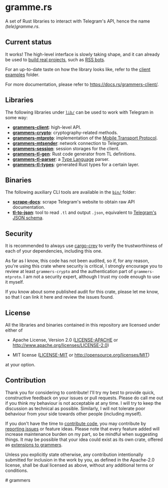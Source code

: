 # gramme.rs

A set of Rust libraries to interact with Telegram's API, hence the name *(tele)gramme.rs*.

## Current status

It works! The high-level interface is slowly taking shape, and it can already be used to [build
real projects], such as [RSS bots].

For an up-to-date taste on how the library looks like, refer to the [client examples] folder.

For more documentation, please refer to <https://docs.rs/grammers-client/>.

## Libraries

The following libraries under [`lib/`] can be used to work with Telegram in some way:

* **[grammers-client]**: high-level API.
* **[grammers-crypto]**: cryptography-related methods.
* **[grammers-mtproto]**: implementation of the [Mobile Transport Protocol].
* **[grammers-mtsender]**: network connection to Telegram.
* **[grammers-session]**: session storages for the client.
* **[grammers-tl-gen]**: Rust code generator from TL definitions.
* **[grammers-tl-parser]**: a [Type Language] parser.
* **[grammers-tl-types]**: generated Rust types for a certain layer.

## Binaries

The following auxiliary CLI tools are available in the [`bin/`] folder:

* **[scrape-docs]**: scrape Telegram's website to obtain raw API documentation.
* **[tl-to-json]**: tool to read `.tl` and output `.json`, equivalent to
  [Telegram's JSON schema][tl-json].

## Security

It is recommended to always use [cargo-crev] to verify the trustworthiness of each of your
dependencies, including this one.

As far as I know, this code has not been audited, so if, for any reason, you're using this crate
where security is critical, I strongly encourage you to review at least `grammers-crypto` and the
authentication part of `grammers-mtproto`. I am not a security expert, although I trust my code
enough to use it myself.

If you know about some published audit for this crate, please let me know, so that I can link it
here and review the issues found.

## License

All the libraries and binaries contained in this repository are licensed under either of

* Apache License, Version 2.0 ([LICENSE-APACHE] or
  http://www.apache.org/licenses/LICENSE-2.0)

* MIT license ([LICENSE-MIT] or http://opensource.org/licenses/MIT)

at your option.

## Contribution

Thank you for considering to contribute! I'll try my best to provide quick, constructive feedback
on your issues or pull requests. Please do call me out if you think my behaviour is not acceptable
at any time. I will try to keep the discussion as technical as possible. Similarly, I will not
tolerate poor behaviour from your side towards other people (including myself).

If you don't have the time to [contribute code], you may contribute by [reporting issues] or
feature ideas. Please note that every feature added will increase maintenance burden on my part,
so be mindful when suggesting things. It may be possible that your idea could exist as its own
crate, offered as [extensions to grammers].

Unless you explicitly state otherwise, any contribution intentionally submitted
for inclusion in the work by you, as defined in the Apache-2.0 license, shall be
dual licensed as above, without any additional terms or conditions.

[build real projects]: https://github.com/Lonami/grammers/wiki/Real-world-projects
[RSS bots]: https://github.com/Lonami/srsrssrsbot
[client examples]: lib/grammers-client/examples
[Mobile Transport Protocol]: https://core.telegram.org/mtproto
[Type Language]: https://core.telegram.org/mtproto/TL
[`lib/`]: lib/
[grammers-client]: lib/grammers-client/
[grammers-crypto]: lib/grammers-crypto/
[grammers-mtproto]: lib/grammers-mtproto/
[grammers-mtsender]: lib/grammers-mtsender/
[grammers-session]: lib/grammers-session/
[grammers-tl-gen]: lib/grammers-tl-gen/
[grammers-tl-parser]: lib/grammers-tl-parser/
[grammers-tl-types]: lib/grammers-tl-types/
[`bin/`]: bin/
[scrape-docs]: bin/scrape-docs/
[tl-to-json]: bin/tl-to-json/
[tl-json]: https://core.telegram.org/schema/json
[cargo-crev]: https://github.com/crev-dev/cargo-crev
[LICENSE-APACHE]: LICENSE-APACHE
[LICENSE-MIT]: LICENSE-MIT
[contribute code]: https://github.com/Lonami/grammers/compare
[reporting issues]: https://github.com/Lonami/grammers/issues/new
[extensions to grammers]: https://github.com/Lonami/grammers/wiki/Client-extensions
#   g r a m m e r s  
 